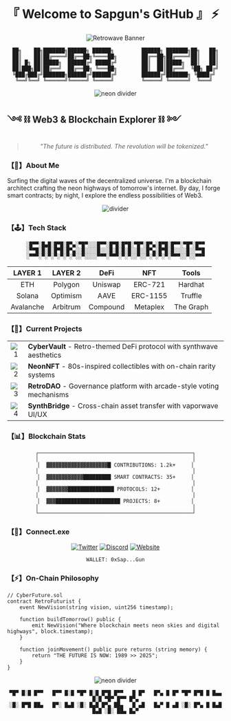 # 『 Welcome to Sapgun's GitHub 』 ⚡
<div align="center">
  
![Retrowave Banner](https://via.placeholder.com/800x200?text=S+A+P+G+U+N)

```
██╗    ██╗███████╗██████╗ ██████╗         ██████╗ ███████╗██╗   ██╗
██║    ██║██╔════╝██╔══██╗╚════██╗        ██╔══██╗██╔════╝██║   ██║
██║ █╗ ██║█████╗  ██████╔╝ █████╔╝        ██║  ██║█████╗  ██║   ██║
██║███╗██║██╔══╝  ██╔══██╗ ╚═══██╗        ██║  ██║██╔══╝  ╚██╗ ██╔╝
╚███╔███╔╝███████╗██████╔╝██████╔╝        ██████╔╝███████╗ ╚████╔╝ 
 ╚══╝╚══╝ ╚══════╝╚═════╝ ╚═════╝         ╚═════╝ ╚══════╝  ╚═══╝  
```

<img src="https://via.placeholder.com/800x10/FF00FF/FF00FF" alt="neon divider">

</div>

## ༺ ⛓️ Web3 & Blockchain Explorer ⛓️ ༻

<div align="center">
  
> *"The future is distributed. The revolution will be tokenized."*

</div>

### 【🌌】About Me

Surfing the digital waves of the decentralized universe. I'm a blockchain architect crafting the neon highways of tomorrow's internet. By day, I forge smart contracts; by night, I explore the endless possibilities of Web3.

<div align="center">
<img src="https://via.placeholder.com/600x4/00FFFF/00FFFF" alt="divider">
</div>

### 【🕹️】Tech Stack

<div align="center">
  
```
░█▀▀░█▄█░█▀█░█▀▄░▀█▀░░░█▀▀░█▀█░█▀█░▀█▀░█▀▄░█▀█░█▀▀░▀█▀░█▀▀
░▀▀█░█░█░█▀█░█▀▄░░█░░░░█░░░█░█░█░█░░█░░█▀▄░█▀█░█░░░░█░░▀▀█
░▀▀▀░▀░▀░▀░▀░▀░▀░░▀░░░░▀▀▀░▀▀▀░▀░▀░░▀░░▀░▀░▀░▀░▀▀▀░░▀░░▀▀▀
```

| LAYER 1 | LAYER 2 | DeFi | NFT | Tools |
|:-------:|:-------:|:----:|:---:|:-----:|
| ETH | Polygon | Uniswap | ERC-721 | Hardhat |
| Solana | Optimism | AAVE | ERC-1155 | Truffle |
| Avalanche | Arbitrum | Compound | Metaplex | The Graph |

</div>

### 【💾】Current Projects

<div align="center">
<table>
  <tr>
    <td align="center"><img src="https://via.placeholder.com/40x40/FF00FF/FFFFFF?text=1" alt="1"></td>
    <td><b>CyberVault</b> - Retro-themed DeFi protocol with synthwave aesthetics</td>
  </tr>
  <tr>
    <td align="center"><img src="https://via.placeholder.com/40x40/00FFFF/000000?text=2" alt="2"></td>
    <td><b>NeonNFT</b> - 80s-inspired collectibles with on-chain rarity systems</td>
  </tr>
  <tr>
    <td align="center"><img src="https://via.placeholder.com/40x40/FFFF00/000000?text=3" alt="3"></td>
    <td><b>RetroDAO</b> - Governance platform with arcade-style voting mechanisms</td>
  </tr>
  <tr>
    <td align="center"><img src="https://via.placeholder.com/40x40/FF00FF/FFFFFF?text=4" alt="4"></td>
    <td><b>SynthBridge</b> - Cross-chain asset transfer with vaporwave UI/UX</td>
  </tr>
</table>
</div>

### 【📊】Blockchain Stats

<div align="center">
  
```
┌──────────────────────────────────────────────────┐
│                                                  │
│  ▓▓▓▓▓▓▓▓▓▓▓▓▓▓▓▓▓▓▓▓█ CONTRIBUTIONS: 1.2k+     │
│                                                  │
│  ▓▓▓▓▓▓▓▓▓▓▓▓█████████ SMART CONTRACTS: 35+     │
│                                                  │
│  ▓▓▓▓▓▓▓███████████████ PROTOCOLS: 12+          │
│                                                  │
│  ▓▓▓█████████████████████ PROJECTS: 8+          │
│                                                  │
└──────────────────────────────────────────────────┘
```

</div>

### 【🔗】Connect.exe

<div align="center">

[![Twitter](https://via.placeholder.com/120x40/FF00FF/FFFFFF?text=TWITTER)](https://twitter.com)
[![Discord](https://via.placeholder.com/120x40/00FFFF/000000?text=DISCORD)](https://discord.com)
[![Website](https://via.placeholder.com/120x40/FFFF00/000000?text=WEBSITE)](https://website.com)

`WALLET: 0xSap...Gun`

</div>

### 【⚡】On-Chain Philosophy

```solidity
// CyberFuture.sol
contract RetroFuturist {
    event NewVision(string vision, uint256 timestamp);
    
    function buildTomorrow() public {
        emit NewVision("Where blockchain meets neon skies and digital highways", block.timestamp);
    }
    
    function joinMovement() public pure returns (string memory) {
        return "THE FUTURE IS NOW: 1989 >> 2025";
    }
}
```

<div align="center">
<img src="https://via.placeholder.com/800x5/FF00FF/FF00FF" alt="neon divider">

```
▀█▀ █░█ █▀▀   █▀▀ █░█ ▀█▀ █░█ █▀█ █▀▀   █ █▀   █▀▄ █ █▀ ▀█▀ █▀█ █ █▄▄ █░█ ▀█▀ █▀▀ █▀▄
░█░ █▀█ ██▄   █▀░ █▄█ ░█░ █▄█ █▀▄ ██▄   █ ▄█   █▄▀ █ ▄█ ░█░ █▀▄ █ █▄█ █▄█ ░█░ ██▄ █▄▀
```

</div>
